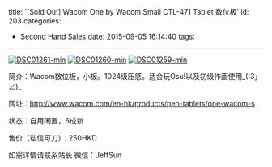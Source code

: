 title: '[Sold Out] Wacom One by Wacom Small CTL-471 Tablet 数位板'
id: 203
categories:
  - Second Hand Sales
date: 2015-09-05 16:14:40
tags:
---

[![DSC01261-min](http://wordpress.jowos.moe/wp-content/uploads/2015/09/DSC01261-min-300x200.jpg)](http://wordpress.jowos.moe/wp-content/uploads/2015/09/DSC01261-min.jpg) [![DSC01260-min](http://wordpress.jowos.moe/wp-content/uploads/2015/09/DSC01260-min-300x200.jpg)](http://wordpress.jowos.moe/wp-content/uploads/2015/09/DSC01260-min.jpg) [![DSC01259-min](http://wordpress.jowos.moe/wp-content/uploads/2015/09/DSC01259-min-300x200.jpg)](http://wordpress.jowos.moe/wp-content/uploads/2015/09/DSC01259-min.jpg)

简介：Wacom数位板，小板。1024级压感。适合玩Osu!以及初级作画使用_(:3」∠)_

网址：http://www.wacom.com/en-hk/products/pen-tablets/one-wacom-s

状态：自用闲置，6成新

售价（私信可刀）：250HKD

如需详情请联系站长
微信：JeffSun